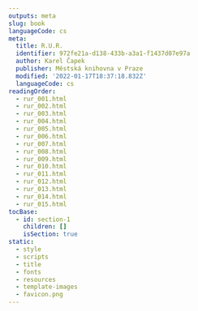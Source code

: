 ```yaml
---
outputs: meta
slug: book
languageCode: cs
meta:
  title: R.U.R.
  identifier: 972fe21a-d138-433b-a3a1-f1437d07e97a
  author: Karel Čapek
  publisher: Městská knihovna v Praze
  modified: '2022-01-17T18:37:18.832Z'
  languageCode: cs
readingOrder:
  - rur_001.html
  - rur_002.html
  - rur_003.html
  - rur_004.html
  - rur_005.html
  - rur_006.html
  - rur_007.html
  - rur_008.html
  - rur_009.html
  - rur_010.html
  - rur_011.html
  - rur_012.html
  - rur_013.html
  - rur_014.html
  - rur_015.html
tocBase:
  - id: section-1
    children: []
    isSection: true
static:
  - style
  - scripts
  - title
  - fonts
  - resources
  - template-images
  - favicon.png
---
```

